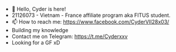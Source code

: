 - 👋 Hello, Cyder is here!
- 21126073 - Vietnam - France affiliate program aka FITUS student.
- 📫 How to reach me: https://www.facebook.com/CyderVII28x03/
- Building my knowledge
- Contact me on Telegram: https://t.me/Cyderxxv
- Looking for a GF xD

<!---
CyderVII28x03/CyderVII28x03 is a ✨ special ✨ repository because its `README.md` (this file) appears on your GitHub profile.
You can click the Preview link to take a look at your changes.
--->
